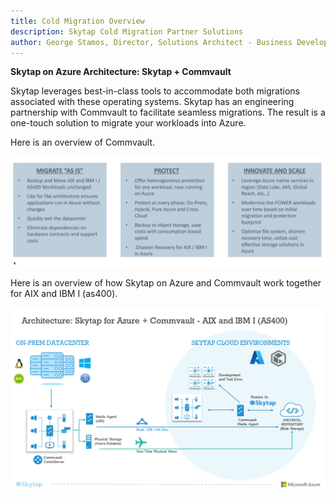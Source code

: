 ```yaml
---
title: Cold Migration Overview
description: Skytap Cold Migration Partner Solutions
author: George Stamos, Director, Solutions Architect - Business Development
---
```


**Skytap on Azure Architecture: Skytap + Commvault**

Skytap leverages best-in-class tools to accommodate both migrations
associated with these operating systems. Skytap has an engineering
partnership with Commvault to facilitate seamless migrations. The result
is a one-touch solution to migrate your workloads into Azure.

Here is an overview of Commvault.

<img src="../migrationmedia/media/image7.png">

Here is an overview of how Skytap on Azure and Commvault work together
for AIX and IBM I (as400).

<img src="../migrationmedia/media/image8.png">
